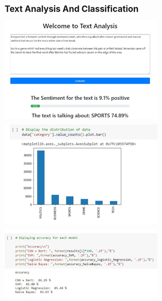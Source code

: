 # Text Analysis And Classification

![](screen_shots/5.JPG)

![](screen_shots/1.JPG) 


![](screen_shots/2.JPG) 

